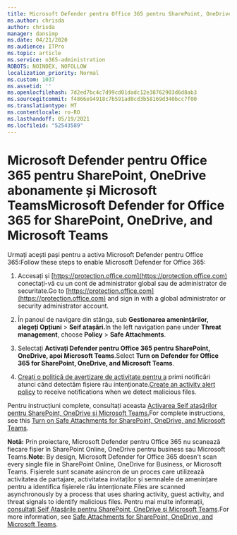 ```yaml
---
title: Microsoft Defender pentru Office 365 pentru SharePoint, OneDrive abonamente și Microsoft Teams
ms.author: chrisda
author: chrisda
manager: dansimp
ms.date: 04/21/2020
ms.audience: ITPro
ms.topic: article
ms.service: o365-administration
ROBOTS: NOINDEX, NOFOLLOW
localization_priority: Normal
ms.custom: 1037
ms.assetid: ''
ms.openlocfilehash: 7d2ed7bc4c7d99cd01dadc12e38762903d6d8ab3
ms.sourcegitcommit: f4866e94918c7b591ad0cd3b58169d340bcc7f00
ms.translationtype: MT
ms.contentlocale: ro-RO
ms.lasthandoff: 05/19/2021
ms.locfileid: "52543589"
---
```

# <a name="microsoft-defender-for-office-365-for-sharepoint-onedrive-and-microsoft-teams"></a><span data-ttu-id="12010-102">Microsoft Defender pentru Office 365 pentru SharePoint, OneDrive abonamente și Microsoft Teams</span><span class="sxs-lookup"><span data-stu-id="12010-102">Microsoft Defender for Office 365 for SharePoint, OneDrive, and Microsoft Teams</span></span>

<span data-ttu-id="12010-103">Urmați acești pași pentru a activa Microsoft Defender pentru Office 365:</span><span class="sxs-lookup"><span data-stu-id="12010-103">Follow these steps to enable Microsoft Defender for Office 365:</span></span>

1. <span data-ttu-id="12010-104">Accesați și [https://protection.office.com](https://protection.office.com) conectați-vă cu un cont de administrator global sau de administrator de securitate.</span><span class="sxs-lookup"><span data-stu-id="12010-104">Go to [https://protection.office.com](https://protection.office.com) and sign in with a global administrator or security administrator account.</span></span>

2. <span data-ttu-id="12010-105">În panoul de navigare din stânga, sub **Gestionarea amenințărilor,** **alegeți Opțiuni** \> **Seif atașări.**</span><span class="sxs-lookup"><span data-stu-id="12010-105">In the left navigation pane under **Threat management**, choose **Policy** \> **Safe Attachments**.</span></span>

3. <span data-ttu-id="12010-106">Selectați **Activați Defender pentru Office 365 pentru SharePoint, OneDrive, apoi Microsoft Teams**.</span><span class="sxs-lookup"><span data-stu-id="12010-106">Select **Turn on Defender for Office 365 for SharePoint, OneDrive, and Microsoft Teams**.</span></span>

4. <span data-ttu-id="12010-107">[Creați o politică de avertizare de activitate pentru a](/microsoft-365/compliance/create-activity-alerts) primi notificări atunci când detectăm fișiere rău intenționate.</span><span class="sxs-lookup"><span data-stu-id="12010-107">[Create an activity alert policy](/microsoft-365/compliance/create-activity-alerts) to receive notifications when we detect malicious files.</span></span>

<span data-ttu-id="12010-108">Pentru instrucțiuni complete, consultați aceasta [Activarea Seif atașărilor pentru SharePoint, OneDrive și Microsoft Teams.](/microsoft-365/security/office-365-security/turn-on-atp-for-spo-odb-and-teams)</span><span class="sxs-lookup"><span data-stu-id="12010-108">For complete instructions, see this [Turn on Safe Attachments for SharePoint, OneDrive, and Microsoft Teams](/microsoft-365/security/office-365-security/turn-on-atp-for-spo-odb-and-teams).</span></span>

<span data-ttu-id="12010-109">**Notă:** Prin proiectare, Microsoft Defender pentru Office 365 nu scanează fiecare fișier în SharePoint Online, OneDrive pentru business sau Microsoft Teams.</span><span class="sxs-lookup"><span data-stu-id="12010-109">**Note**: By design, Microsoft Defender for Office 365 doesn't scan every single file in SharePoint Online, OneDrive for Business, or Microsoft Teams.</span></span> <span data-ttu-id="12010-110">Fișierele sunt scanate asincron de un proces care utilizează activitatea de partajare, activitatea invitaților și semnalele de amenințare pentru a identifica fișierele rău intenționate.</span><span class="sxs-lookup"><span data-stu-id="12010-110">Files are scanned asynchronously by a process that uses sharing activity, guest activity, and threat signals to identify malicious files.</span></span> <span data-ttu-id="12010-111">Pentru mai multe informații, [consultați Seif Atașările pentru SharePoint, OneDrive și Microsoft Teams](/microsoft-365/security/office-365-security/atp-for-spo-odb-and-teams).</span><span class="sxs-lookup"><span data-stu-id="12010-111">For more information, see [Safe Attachments for SharePoint, OneDrive, and Microsoft Teams](/microsoft-365/security/office-365-security/atp-for-spo-odb-and-teams).</span></span>

